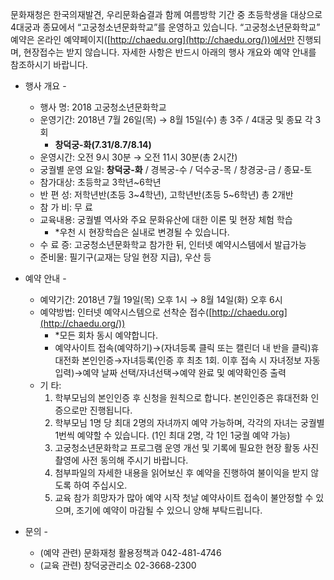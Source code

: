 문화재청은 한국의재발견, 우리문화숨결과 함께 여름방학 기간 중 초등학생을 대상으로 4대궁과 종묘에서 “고궁청소년문화학교”를 운영하고 있습니다.
“고궁청소년문화학교” 예약은 온라인 예약페이지([http://chaedu.org](http://chaedu.org/))에서만 진행되며, 현장접수는 받지 않습니다.
자세한 사항은 반드시 아래의 행사 개요와 예약 안내를 참조하시기 바랍니다.

- 행사 개요 -
  - 행사 명: 2018 고궁청소년문화학교
  - 운영기간: 2018년 7월 26일(목) → 8월 15일(수) 총 3주 / 4대궁 및 종묘 각 3회
    - **창덕궁-화(7.31/8.7/8.14)**
  - 운영시간: 오전 9시 30분 → 오전 11시 30분(총 2시간)
  - 궁궐별 운영 요일: **창덕궁-화** / 경복궁-수 / 덕수궁-목 / 창경궁-금 / 종묘-토
  - 참가대상: 초등학교 3학년~6학년
  - 반 편 성: 저학년반(초등 3~4학년), 고학년반(초등 5~6학년) 총 2개반
  - 참 가 비: 무 료
  - 교육내용: 궁궐별 역사와 주요 문화유산에 대한 이론 및 현장 체험 학습
    - *우천 시 현장학습은 실내로 변경될 수 있습니다.
  - 수 료 증: 고궁청소년문화학교 참가한 뒤, 인터넷 예약시스템에서 발급가능
  - 준비물: 필기구(교재는 당일 현장 지급), 우산 등

- 예약 안내 -
  - 예약기간: 2018년 7월 19일(목) 오후 1시 → 8월 14일(화) 오후 6시
  - 예약방법: 인터넷 예약시스템으로 선착순 접수([http://chaedu.org](http://chaedu.org/))
    - *모든 회차 동시 예약합니다.
    - 예약사이트 접속(예약하기)→(자녀등록 클릭 또는 캘린더 내 반을 클릭)휴대전화 본인인증→자녀등록(인증 후 최초 1회. 이후 접속 시 자녀정보 자동입력)→예약 날짜 선택/자녀선택→예약 완료 및 예약확인증 출력
  - 기 타:
    1. 학부모님의 본인인증 후 신청을 원칙으로 합니다. 본인인증은 휴대전화 인증으로만 진행됩니다.
    2. 학부모님 1명 당 최대 2명의 자녀까지 예약 가능하며, 각각의 자녀는 궁궐별 1번씩 예약할 수 있습니다. (1인 최대 2명, 각 1인 1궁궐 예약 가능)
    3. 고궁청소년문화학교 프로그램 운영 개선 및 기록에 필요한 현장 활동 사진촬영에 사전 동의해 주시기 바랍니다.
    4. 첨부파일의 자세한 내용을 읽어보신 후 예약을 진행하여 불이익을 받지 않도록 하여 주십시오.
    5. 교육 참가 희망자가 많아 예약 시작 첫날 예약사이트 접속이 불안정할 수 있으며, 조기에 예약이 마감될 수 있으니 양해 부탁드립니다.

- 문의 -
  - (예약 관련) 문화재청 활용정책과 042-481-4746
  - (교육 관련) 창덕궁관리소 02-3668-2300